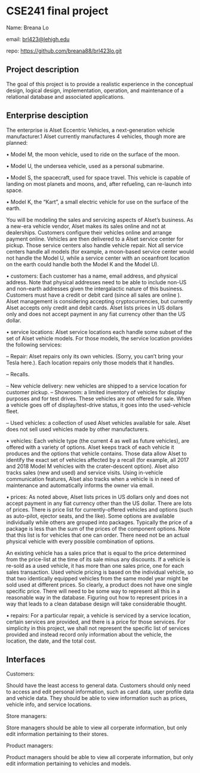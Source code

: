 # CSE241 final project

Name: Breana Lo  

email: brl423@lehigh.edu  

repo: https://github.com/breana88/brl423lo.git  


## Project description

The goal of this project is to provide a realistic experience in the conceptual design, logical design,
implementation, operation, and maintenance of a relational database and associated applications.  


## Enterprise desciption

The enterprise is Alset Eccentric Vehicles, a next-generation vehicle manufacturer.1 Alset currently
manufactures 4 vehicles, though more are planned:  
  

• Model M, the moon vehicle, used to ride on the surface of the moon.  

• Model U, the undersea vehicle, used as a personal submarine.   

• Model S, the spacecraft, used for space travel. This vehicle is capable of landing on most planets and
moons, and, after refueling, can re-launch into space.    

• Model K, the “Kart”, a small electric vehicle for use on the surface of the earth.  
  


You will be modeling the sales and servicing aspects of Alset’s business. As a new-era vehicle vendor,
Alset makes its sales online and not at dealerships. Customers configure their vehicles online and arrange
payment online. Vehicles are then delivered to a Alset service center for pickup. Those service centers also handle vehicle repair. Not all service centers handle all models (for example, a moon-based service center
would not handle the Model U, while a service center with an oceanfront location on the earth could handle
both the Model K and the Model U).   
  


• customers: Each customer has a name, email address, and physical address. Note that physical
addresses need to be able to include non-US and non-earth addresses given the intergalactic nature
of this business. Customers must have a credit or debit card (since all sales are online ). Alset
management is considering accepting cryptocurrencies, but currently Alset accepts only credit and
debit cards. Alset lists prices in US dollars only and does not accept payment in any fiat currency
other than the US dollar.    
  


• service locations: Alset service locations each handle some subset of the set of Alset vehicle models.
For those models, the service location provides the following services:  

– Repair: Alset repairs only its own vehicles. (Sorry, you can’t bring your Tesla here.). Each
location repairs only those models that it handles.  

– Recalls.  

– New vehicle delivery: new vehicles are shipped to a service location for customer pickup.
– Showroom: a limited inventory of vehicles for display purposes and for test drives. These vehicles
are not offered for sale. When a vehicle goes off of display/test-drive status, it goes into the
used-vehicle fleet.  

– Used vehicles: a collection of used Alset vehicles available for sale. Alset does not sell used vehicles
made by other manufacturers.  
      


• vehicles: Each vehicle type (the current 4 as well as future vehicles), are offered with a variety of
options. Alset keeps track of each vehicle it produces and the options that vehicle contains. Those
data allow Alset to identify the exact set of vehicles affected by a recall (for example, all 2017 and
2018 Model M vehicles with the crater-descent option). Alset also tracks sales (new and used) and
service visits. Using in-vehicle communication features, Alset also tracks when a vehicle is in need of
maintenance and automatically informs the owner via email.  
  


• prices: As noted above, Alset lists prices in US dollars only and does not accept payment in any fiat
currency other than the US dollar. There are lots of prices.
There is price list for currently-offered vehicles and options (such as auto-pilot, ejector seats, and the
like). Some options are available individually while others are grouped into packages. Typically the
price of a package is less than the sum of the prices of the component options. Note that this list
is for vehicles that one can order. There need not be an actual physical vehicle with every possible
combination of options.  

An existing vehicle has a sales price that is equal to the price determined from the price-list at the
time of its sale minus any discounts. If a vehicle is re-sold as a used vehicle, it has more than one sales
price, one for each sales transaction. Used vehicle pricing is based on the individual vehicle, so that
two identically equipped vehicles from the same model year might be sold used at different prices.
So clearly, a product does not have one single specific price. There will need to be some way to represent
all this in a reasonable way in the database. Figuring out how to represent prices in a way that leads
to a clean database design will take considerable thought.  
  


• repairs: For a particular repair, a vehicle is serviced by a service location, certain services are provided,
and there is a price for those services. For simplicity in this project, we shall not represent the specific
list of services provided and instead record only information about the vehicle, the location, the date,
and the total cost.  
  


## Interfaces

Customers:  

Should have the least access to general data. Customers should only need to access and edit personal information, such as card data, user profile data and vehicle data. They should be able to view information such as prices, vehicle info, and service locations.

Store managers:  

Store managers should be able to view all corperate information, but only edit information pertaining to their stores.

Product managers:  

Product managers should be able to view all corperate information, but only edit information pertaining to vehicles and models.